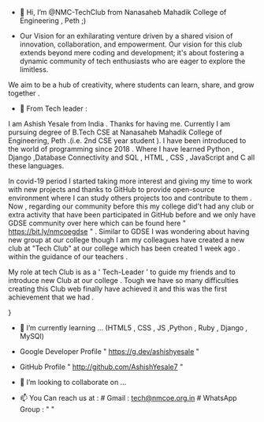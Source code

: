 - 👋 Hi, I’m @NMC-TechClub from Nanasaheb Mahadik College of Engineering , Peth ;)

- Our Vision for an exhilarating venture driven by a shared vision of innovation, collaboration, and empowerment. Our vision for this club extends beyond mere coding and development; it's about fostering a dynamic community of tech enthusiasts who are eager to explore the  limitless.

We aim to be a hub of creativity, where students can learn, share, and grow together . 


- 👀 From Tech leader  :

I am Ashish Yesale  from India . Thanks for having me. Currently I am pursuing degree of B.Tech CSE at Nanasaheb Mahadik College of Engineering, Peth .(i.e. 2nd CSE year student ).
I have been introduced to the world of programming since 2018 . Where I have learned Python , Django ,Database Connectivity and SQL  , HTML , CSS , JavaScript and  C all these languages.

In covid-19 period I started taking more interest and giving my time to work with new projects and thanks to GitHub to provide open-source environment where I can study others projects too and contribute to them .
Now , regarding our community before this my college did't had any club or extra activity that have been participated in GitHub before and we only have GDSE community over here which can be found here " https://bit.ly/nmcoegdse " .
Similar to GDSE I was wondering about having new group at our college though I am my colleagues have created a new club at "Tech Club" at our college which has been created 1 week ago .
within the guidance of our teachers . 

My role at tech Club is as a ' Tech-Leader ' to guide my friends and to introduce new Club at our college . Tough we have so many difficulties creating this Club web finally have achieved it and this was the first achievement that we had . 

  }


- 🌱 I’m currently learning ... (HTML5 , CSS , JS ,Python , Ruby , Django , MySQl)
-  Google Developer Profile " https://g.dev/ashishyesale "
-  GitHub Profile " http://github.com/AshishYesale7 "

 

- 💞️ I’m looking to collaborate on ...
- 📫 You Can reach us at :  # Gmail : tech@nmcoe.org.in
                            # WhatsApp Group : "  "

<!---
NMC-TechClub/NMC-TechClub is a ✨ special ✨ repository because its `README.md` (this file) appears on your GitHub profile.
You can click the Preview link to take a look at your changes.
--->
